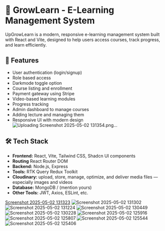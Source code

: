 # 📘 GrowLearn - E-Learning Management System

UpGrowLearn is a modern, responsive e-learning management system built with React and Vite, designed to help users access courses, track progress, and learn efficiently.

## 🚀 Features

- User authentication (login/signup)
- Role based access
- Darkmode toggle option
- Course listing and enrollment
- Payment gateway using Stripe 
- Video-based learning modules
- Progress tracking
- Admin dashboard to manage courses
- Adding lecture and managing them
- Responsive UI with modern design![Uploading Screenshot 2025-05-02 131354.png…]()


## 🛠️ Tech Stack

- **Frontend:** React, Vite, Tailwind CSS, Shadcn UI components
- **Routing** React Router DOM
- **Backend:** Node.js, Express 
- **Tools:** RTK Query Redux Toolkit
- **Cloudinary:** upload, store, manage, optimize, and deliver media files — especially images and videos 
- **Database:** MongoDB /  (mention yours)
- **Other Tools:** JWT, Axios, ESLint, etc.




[Screenshot 2025-05-02 131323](https://github.com/user-attachments/assets/15d0d43b-bebf-4bab-b6cf-ff825da2ea8d)
![Screenshot 2025-05-02 131302](https://github.com/user-attachments/assets/ae3d860f-7e3c-4647-b8b2-7755dea187b8)
![Screenshot 2025-05-02 131224](https://github.com/user-attachments/assets/f9622f2c-cd02-4d8a-b6fe-166a94b0548c)
![Screenshot 2025-05-02 130449](https://github.com/user-attachments/assets/fa3010c9-4969-4ac1-929e-f30bd524980a)
![Screenshot 2025-05-02 130228](https://github.com/user-attachments/assets/88f6ecfd-3e80-4359-a423-3694c850984b)
![Screenshot 2025-05-02 125916](https://github.com/user-attachments/assets/0e82ccf0-becf-4f28-b15b-fcc5ab2b0e9a)
![Screenshot 2025-05-02 125807](https://github.com/user-attachments/assets/83e1fe36-3c9b-4e91-a231-dc705ae889c5)
![Screenshot 2025-05-02 125544](https://github.com/user-attachments/assets/8b162ed1-ac33-46a7-b901-0e2a7e604488)
![Screenshot 2025-05-02 125406](https://github.com/user-attachments/assets/19a36689-877d-498d-913f-12f09cfb54f6)

